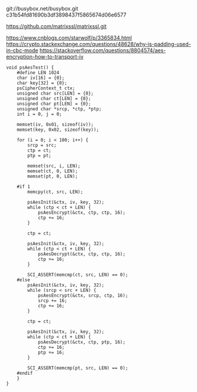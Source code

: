git://busybox.net/busybox.git
c31b54fd81690b3df3898437f5865674d06e6577

https://github.com/matrixssl/matrixssl.git

https://www.cnblogs.com/starwolf/p/3365834.html
https://crypto.stackexchange.com/questions/48628/why-is-padding-used-in-cbc-mode
https://stackoverflow.com/questions/8804574/aes-encryption-how-to-transport-iv

```
void psAesTest() {
    #define LEN 1024
    char iv[16] = {0};
    char key[32] = {0};    
    psCipherContext_t ctx;
    unsigned char src[LEN] = {0};
    unsigned char ct[LEN] = {0};
    unsigned char pt[LEN] = {0};
    unsigned char *srcp, *ctp, *ptp;
    int i = 0, j = 0;

    memset(iv, 0x01, sizeof(iv));
    memset(key, 0x02, sizeof(key));

    for (i = 0; i < 100; i++) {
        srcp = src;
        ctp = ct;
        ptp = pt;

        memset(src, i, LEN);
        memset(ct, 0, LEN);
        memset(pt, 0, LEN);

    #if 1
        memcpy(ct, src, LEN);

        psAesInit(&ctx, iv, key, 32);
        while (ctp < ct + LEN) {
            psAesEncrypt(&ctx, ctp, ctp, 16);
            ctp += 16;
        }

        ctp = ct;

        psAesInit(&ctx, iv, key, 32);
        while (ctp < ct + LEN) {
            psAesDecrypt(&ctx, ctp, ctp, 16);
            ctp += 16;
        }

        SCI_ASSERT(memcmp(ct, src, LEN) == 0);
    #else
        psAesInit(&ctx, iv, key, 32);
        while (srcp < src + LEN) {
            psAesEncrypt(&ctx, srcp, ctp, 16);
            srcp += 16;
            ctp += 16;
        }  

        ctp = ct;

        psAesInit(&ctx, iv, key, 32);
        while (ctp < ct + LEN) {
            psAesDecrypt(&ctx, ctp, ptp, 16);
            ctp += 16;
            ptp += 16;
        }

        SCI_ASSERT(memcmp(pt, src, LEN) == 0);
    #endif
    }
}
```
